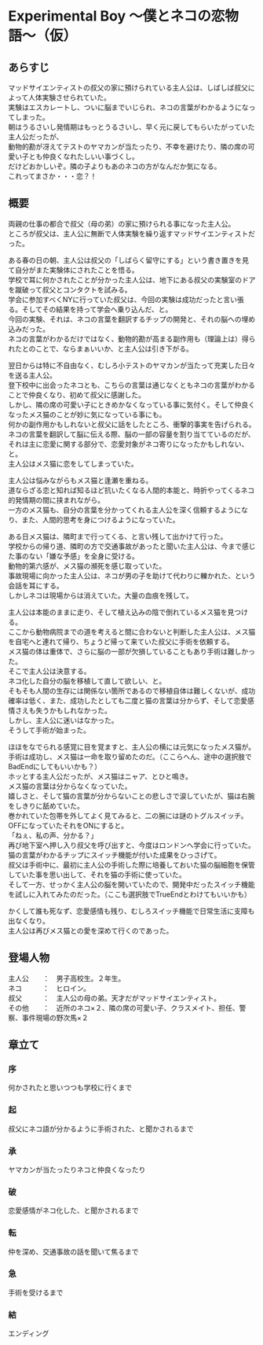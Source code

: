 
# Experimental Boy 〜僕とネコの恋物語〜（仮）

## あらすじ
マッドサイエンティストの叔父の家に預けられている主人公は、しばしば叔父によって人体実験させられていた。<br>
実験はエスカレートし、ついに脳までいじられ、ネコの言葉がわかるようになってしまった。<br>
朝はうるさいし発情期はもっとうるさいし、早く元に戻してもらいたがっていた主人公だったが、<br>
動物的勘が冴えてテストのヤマカンが当たったり、不幸を避けたり、隣の席の可愛い子とも仲良くなれたしいい事づくし。<br>
だけどおかしいぞ。隣の子よりもあのネコの方がなんだか気になる。<br>
これってまさか・・・恋？！


## 概要
両親の仕事の都合で叔父（母の弟）の家に預けられる事になった主人公。<br>
ところが叔父は、主人公に無断で人体実験を繰り返すマッドサイエンティストだった。

ある春の日の朝、主人公は叔父の「しばらく留守にする」という書き置きを見て自分がまた実験体にされたことを悟る。<br>
学校で耳に何かされたことが分かった主人公は、地下にある叔父の実験室のドアを蹴破って叔父とコンタクトを試みる。<br>
学会に参加すべくNYに行っていた叔父は、今回の実験は成功だったと言い張る。そしてその結果を持って学会へ乗り込んだ、と。<br>
今回の実験、それは、ネコの言葉を翻訳するチップの開発と、それの脳への埋め込みだった。<br>
ネコの言葉がわかるだけではなく、動物的勘が高まる副作用も（理論上は）得られたとのことで、ならまぁいいか、と主人公は引き下がる。

翌日からは特に不自由なく、むしろ小テストのヤマカンが当たって充実した日々を送る主人公。<br>
登下校中に出会ったネコとも、こちらの言葉は通じなくともネコの言葉がわかることで仲良くなり、初めて叔父に感謝した。<br>
しかし、隣の席の可愛い子にときめかなくなっている事に気付く。そして仲良くなったメス猫のことが妙に気になっている事にも。<br>
何かの副作用かもしれないと叔父に話をしたところ、衝撃的事実を告げられる。<br>
ネコの言葉を翻訳して脳に伝える際、脳の一部の容量を割り当てているのだが、それは主に恋愛に関する部分で、恋愛対象がネコ寄りになったかもしれない、と。<br>
主人公はメス猫に恋をしてしまっていた。

主人公は悩みながらもメス猫と逢瀬を重ねる。<br>
道ならざる恋と知れば知るほど抗いたくなる人間的本能と、時折やってくるネコ的発情期の間に挟まれながら。<br>
一方のメス猫も、自分の言葉を分かってくれる主人公を深く信頼するようになり、また、人間的思考を身につけるようになっていた。

ある日メス猫は、隣町まで行ってくる、と言い残して出かけて行った。<br>
学校からの帰り道、隣町の方で交通事故があったと聞いた主人公は、今まで感じた事のない「嫌な予感」を全身に受ける。<br>
動物的第六感が、メス猫の瀕死を感じ取っていた。<br>
事故現場に向かった主人公は、ネコが男の子を助けて代わりに轢かれた、という会話を耳にする。<br>
しかしネコは現場からは消えていた。大量の血痕を残して。

主人公は本能のままに走り、そして植え込みの陰で倒れているメス猫を見つける。<br>
ここから動物病院までの道を考えると間に合わないと判断した主人公は、メス猫を自宅へと連れて帰り、ちょうど帰って来ていた叔父に手術を依頼する。<br>
メス猫の体は重体で、さらに脳の一部が欠損していることもあり手術は難しかった。<br>
そこで主人公は決意する。<br>
ネコ化した自分の脳を移植して直して欲しい、と。<br>
そもそも人間の生存には関係ない箇所であるので移植自体は難しくないが、成功確率は低く、また、成功したとしても二度と猫の言葉は分からず、そして恋愛感情さえも失うかもしれなかった。<br>
しかし、主人公に迷いはなかった。<br>
そうして手術が始まった。

ほほをなでられる感覚に目を覚ますと、主人公の横には元気になったメス猫が。<br>
手術は成功し、メス猫は一命を取り留めたのだ。（ここらへん、途中の選択肢でBadEndにしてもいいかも？）<br>
ホッとする主人公だったが、メス猫はニャア、とひと鳴き。<br>
メス猫の言葉は分からなくなっていた。<br>
嬉しさと、そして猫の言葉が分からないことの悲しさで涙していたが、猫は右腕をしきりに舐めていた。<br>
巻かれていた包帯を外してよく見てみると、二の腕には謎のトグルスイッチ。OFFになっていたそれをONにすると。<br>
「ねぇ、私の声、分かる？」<br>
再び地下室へ押し入り叔父を呼び出すと、今度はロンドンへ学会に行っていた。猫の言葉がわかるチップにスイッチ機能が付いた成果をひっさげて。<br>
叔父は手術中に、最初に主人公の手術した際に培養しておいた猫の脳細胞を保管していた事を思い出して、それを猫の手術に使っていた。<br>
そして一方、せっかく主人公の脳を開いていたので、開発中だったスイッチ機能を試しに入れてみたのだった。（ここも選択肢でTrueEndとわけてもいいかも）

かくして誰も死なず、恋愛感情も残り、むしろスイッチ機能で日常生活に支障も出なくなり。<br>
主人公は再びメス猫との愛を深めて行くのであった。


## 登場人物
主人公　　：　男子高校生。２年生。<br>
ネコ　　　：　ヒロイン。<br>
叔父　　　：　主人公の母の弟。天才だがマッドサイエンティスト。<br>
その他　　：　近所のネコ×２、隣の席の可愛い子、クラスメイト、担任、警察、事件現場の野次馬×２

## 章立て
### 序
何かされたと思いつつも学校に行くまで

### 起
叔父にネコ語が分かるように手術された、と聞かされるまで

### 承
ヤマカンが当たったりネコと仲良くなったり

### 破
恋愛感情がネコ化した、と聞かされるまで

### 転
仲を深め、交通事故の話を聞いて焦るまで

### 急
手術を受けるまで

### 結
エンディング

